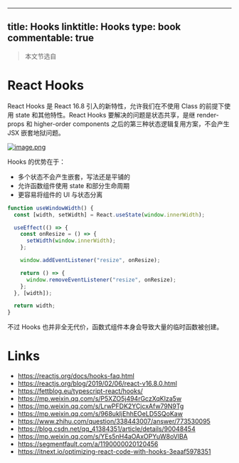 
---
title: Hooks
linktitle: Hooks
type: book
commentable: true
---

> 本文节选自 []()

# React Hooks

React Hooks 是 React 16.8 引入的新特性，允许我们在不使用 Class 的前提下使用 state 和其他特性。React Hooks 要解决的问题是状态共享，是继 render-props 和 higher-order components 之后的第三种状态逻辑复用方案，不会产生 JSX 嵌套地狱问题。

[![image.png](https://i.postimg.cc/G2cQwFB2/image.png)](https://postimg.cc/zLcWTRFZ)

Hooks 的优势在于：

- 多个状态不会产生嵌套，写法还是平铺的
- 允许函数组件使用 state 和部分生命周期
- 更容易将组件的 UI 与状态分离

```ts
function useWindowWidth() {
  const [width, setWidth] = React.useState(window.innerWidth);

  useEffect(() => {
    const onResize = () => {
      setWidth(window.innerWidth);
    };

    window.addEventListener("resize", onResize);

    return () => {
      window.removeEventListener("resize", onResize);
    };
  }, [width]);

  return width;
}
```

不过 Hooks 也并非全无代价，函数式组件本身会导致大量的临时函数被创建。

# Links

- https://reactjs.org/docs/hooks-faq.html
- https://reactjs.org/blog/2019/02/06/react-v16.8.0.html
- https://fettblog.eu/typescript-react/hooks/
- https://mp.weixin.qq.com/s/P5XZO5j494rGczXqKIza5w
- https://mp.weixin.qq.com/s/LrwPFDK2YCjcxAfw79N9Tg
- https://mp.weixin.qq.com/s/968ukIjEhhEOeLD5SQoKaw
- https://www.zhihu.com/question/338443007/answer/773530095
- https://blog.csdn.net/qq_41384351/article/details/90048454
- https://mp.weixin.qq.com/s/YEs5nH4aOAxOPYuW8oVlBA
- https://segmentfault.com/a/1190000020120456
- https://itnext.io/optimizing-react-code-with-hooks-3eaaf5978351

    